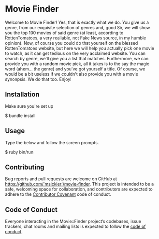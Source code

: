 # Movie Finder

Welcome to Movie Finder! Yes, that is exactly what we do. You give us a genre, from our exquisite selection of genres and, good Sir, we will show you the top 100 movies of said genre (at least, according to RottenTomatoes, a very realiable, not Fake News source, in my humble opinion).
Now, of course you could do that yourself on the blessed RottenTomatoes website, but here we will help you actually pick one movie to watch, as it can get tedious on the very acclaimed website.
You can search by genre, we'll give you a list that matches.
Furthermore, we can provide you with a random movie pick, all it takes is to the say the magic word (ahem... the genre) and you've got yourself a title.
Of course, we would be a bit useless if we couldn't also provide you with a movie synonpsis. We do that too.
Enjoy!

## Installation

Make sure you're set up

$ bundle install

## Usage

Type the below and follow the screen prompts.

$ ruby bin/run

## Contributing

Bug reports and pull requests are welcome on GitHub at https://github.com/'msickler'/movie-finder. This project is intended to be a safe, welcoming space for collaboration, and contributors are expected to adhere to the [Contributor Covenant](http://contributor-covenant.org) code of conduct.

## Code of Conduct

Everyone interacting in the Movie::Finder project’s codebases, issue trackers, chat rooms and mailing lists is expected to follow the [code of conduct](https://github.com/'msickler'/movie-finder/blob/master/CODE_OF_CONDUCT.md).
